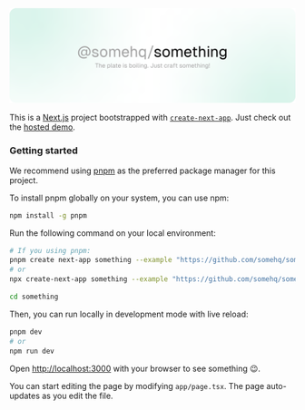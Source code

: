 ![something](https://raw.githubusercontent.com/somehq/somestatic/main/something/banner.png)

This is a [Next.js](https://nextjs.org) project bootstrapped with [`create-next-app`](https://github.com/vercel/next.js/tree/canary/packages/create-next-app).
Just check out the [hosted demo](https://something-demo.vercel.app).

### Getting started

We recommend using [pnpm](https://pnpm.io) as the preferred package manager for this project.

To install pnpm globally on your system, you can use npm:

```bash
npm install -g pnpm
```

Run the following command on your local environment:

```bash
# If you using pnpm:
pnpm create next-app something --example "https://github.com/somehq/something"
# or
npx create-next-app something --example "https://github.com/somehq/something"
```

```bash
cd something
```

Then, you can run locally in development mode with live reload:

```bash
pnpm dev
# or
npm run dev
```

Open [http://localhost:3000](http://localhost:3000) with your browser to see something :wink:. 

You can start editing the page by modifying `app/page.tsx`. The page auto-updates as you edit the file.
